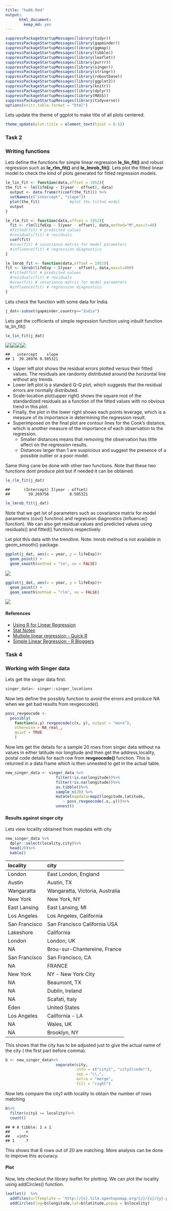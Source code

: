 ```yaml
---
title: "hw06.Rmd"
output: 
      html_document:
        keep_md: yes
---
```



```r
suppressPackageStartupMessages(library(tidyr))
suppressPackageStartupMessages(library(gapminder))
suppressPackageStartupMessages(library(ggmap))
suppressPackageStartupMessages(library(tibble))
suppressPackageStartupMessages(library(leaflet))
suppressPackageStartupMessages(library(purrr))
suppressPackageStartupMessages(library(singer))
suppressPackageStartupMessages(library(stringr))
suppressPackageStartupMessages(library(robustbase))
suppressPackageStartupMessages(library(ggplot2))
suppressPackageStartupMessages(library(knitr))
suppressPackageStartupMessages(library(dplyr))
suppressPackageStartupMessages(library(MASS))
suppressPackageStartupMessages(library(tidyverse))
options(knitr.table.format = "html")
```

Lets update the theme of ggplot to make title of all plots centered.

```r
theme_update(plot.title = element_text(hjust = 0.5))
```


### Task 2 
### Writing functions

Lets define the functions for simple linear regression **le_lin_fit()** and robust regression such as **le_rlm_fit()** and **le_lmrob_fit()**. Lets plot the fitted linear model to check the kind of plots generated for fitted regression models.

```r
le_lin_fit <- function(data,offset = 1952){
the_fit <- lm(lifeExp ~ I(year - offset), data)
  output <- data.frame(t(coef(the_fit))) %>%
  setNames(c("intercept", "slope"))
  plot(the_fit)             #plot the fitted model
  output
}

le_rlm_fit <- function(data,offset = 1952){
  fit <- rlm(lifeExp ~ I(year - offset), data,method="M",maxit=40)
  #fitted(fit) # predicted values
  #residuals(fit) # residuals
  coef(fit)
  #vcov(fit) # covariance matrix for model parameters 
  #influence(fit) # regression diagnostics
}

le_lmrob_fit <- function(data,offset = 1952){
fit <- lmrob(lifeExp ~ I(year - offset), data,maxit=400)
  #fitted(fit) # predicted values
  #residuals(fit) # residuals
  #vcov(fit) # covariance matrix for model parameters 
  #influence(fit) # regression diagnostics
}
```

Lets check the function with some data for India.


```r
j_dat<-subset(gapminder,country=="India")
```

Lets get the cofficients of simple regression function using inbuilt function le_lin_fit()

```r
le_lin_fit(j_dat)
```

![](hw06_files/figure-html/unnamed-chunk-5-1.png)<!-- -->![](hw06_files/figure-html/unnamed-chunk-5-2.png)<!-- -->![](hw06_files/figure-html/unnamed-chunk-5-3.png)<!-- -->![](hw06_files/figure-html/unnamed-chunk-5-4.png)<!-- -->

```
##   intercept    slope
## 1  39.26976 0.505321
```

* Upper left plot shows the residual errors plotted versus their fitted values. The residuals are randomly distributed around the horizontal line without any trends.
* Lower left plot is a standard Q-Q plot, which suggests that the residual errors are normally distributed. 
* Scale-location plot(upper right) shows the square root of the standardized residuals as a function of the fitted values with  no obvious trend in this plot.
* Finally, the plot in the lower right shows each points leverage, which is a measure of its
importance in determining the regression result. 
* Superimposed on the final plot are contour lines for the Cook’s distance, which is another measure of the importance of each observation to the regression. 
  + Smaller distances means that removing the observation has little affect on the regression results. 
  + Distances larger than 1 are suspicious and suggest the presence of a possible outlier or a poor model. 

Same thing cane be done with other two functions. Note that these two functions dont produce plot but if needed it can be obtained.

```r
le_rlm_fit(j_dat)
```

```
##      (Intercept) I(year - offset) 
##        39.269756         0.505321
```

```r
le_lmrob_fit(j_dat)
```

Note that we get lot of parameters such as covariance matrix for model parameters (cov() functino) and regression diagnostics (influence() function). We can also get residual values and predicted values using residuals() and fitted() functions respectively.

Let plot this data with the trendline. 
Note: lmrob method is not available in geom_smooth() package.

```r
ggplot(j_dat, aes(x = year, y = lifeExp))+ 
  geom_point() + 
  geom_smooth(method = "lm", se = FALSE)
```

![](hw06_files/figure-html/unnamed-chunk-7-1.png)<!-- -->

```r
ggplot(j_dat, aes(x = year, y = lifeExp))+ 
  geom_point() + 
  geom_smooth(method = "rlm", se = FALSE)
```

![](hw06_files/figure-html/unnamed-chunk-7-2.png)<!-- -->

#### References
+ [Using R for Linear Regression](http://www.montefiore.ulg.ac.be/~kvansteen/GBIO0009-1/ac20092010/Class8/Using%20R%20for%20linear%20regression.pdf)
+ [Stat Notes](http://stat545.com/block012_function-regress-lifeexp-on-year.html)
+ [Multiple linear regression - Quick R](https://www.statmethods.net/stats/regression.html)
+ [Simple Linear Regression - R Bloggers](https://www.r-bloggers.com/simple-linear-regression-2/)


### Task 4

### Working with Singer data

Lets get the singer data first.

```r
singer_data<- singer::singer_locations
```

Now lets define the possibly function to avoid the errors and produce NA when we get bad results from revgeocode().

```r
poss_revgeocode <- 
  possibly(
    function(x,y) revgeocode(c(x, y), output = "more"), 
    otherwise = NA_real_,
    quiet = TRUE
    )
```

Now lets get the details for a sample 20 rows from singer data without na values in either latitude nor longitude and then get the address,locality, postal code details for each row from **revgeocode()** function. This is returned in a data frame which is then unnested to get in the actual table.


```r
new_singer_data <- singer_data %>%
                      filter(!is.na(longitude))%>%
                      filter(!is.na(longitude))%>%
                      as.tibble()%>%
                      sample_n(20) %>%
                      mutate(mapdata=map2(longitude,latitude,
                         ~ poss_revgeocode(.x,.y)))%>%
                      unnest()
```

#### Results against singer city

Lets view locality obtained from mapdata with city 

```r
new_singer_data %>%
  dplyr::select(locality,city)%>%
  head(20)%>%
  kable()
```

<table>
 <thead>
  <tr>
   <th style="text-align:left;"> locality </th>
   <th style="text-align:left;"> city </th>
  </tr>
 </thead>
<tbody>
  <tr>
   <td style="text-align:left;"> London </td>
   <td style="text-align:left;"> East London, England </td>
  </tr>
  <tr>
   <td style="text-align:left;"> Austin </td>
   <td style="text-align:left;"> Austin, TX </td>
  </tr>
  <tr>
   <td style="text-align:left;"> Wangaratta </td>
   <td style="text-align:left;"> Wangaratta, Victoria, Australia </td>
  </tr>
  <tr>
   <td style="text-align:left;"> New York </td>
   <td style="text-align:left;"> New York, NY </td>
  </tr>
  <tr>
   <td style="text-align:left;"> East Lansing </td>
   <td style="text-align:left;"> East Lansing, MI </td>
  </tr>
  <tr>
   <td style="text-align:left;"> Los Angeles </td>
   <td style="text-align:left;"> Los Angeles, California </td>
  </tr>
  <tr>
   <td style="text-align:left;"> San Francisco </td>
   <td style="text-align:left;"> San Francisco California USA </td>
  </tr>
  <tr>
   <td style="text-align:left;"> Lakeshore </td>
   <td style="text-align:left;"> California </td>
  </tr>
  <tr>
   <td style="text-align:left;"> London </td>
   <td style="text-align:left;"> London, UK </td>
  </tr>
  <tr>
   <td style="text-align:left;"> NA </td>
   <td style="text-align:left;"> Brou-sur-Chantereine, France </td>
  </tr>
  <tr>
   <td style="text-align:left;"> San Francisco </td>
   <td style="text-align:left;"> San Francisco, CA </td>
  </tr>
  <tr>
   <td style="text-align:left;"> NA </td>
   <td style="text-align:left;"> FRANCE </td>
  </tr>
  <tr>
   <td style="text-align:left;"> New York </td>
   <td style="text-align:left;"> NY - New York City </td>
  </tr>
  <tr>
   <td style="text-align:left;"> NA </td>
   <td style="text-align:left;"> Beaumont, TX </td>
  </tr>
  <tr>
   <td style="text-align:left;"> NA </td>
   <td style="text-align:left;"> Dublin, Ireland </td>
  </tr>
  <tr>
   <td style="text-align:left;"> NA </td>
   <td style="text-align:left;"> Scafati, Italy </td>
  </tr>
  <tr>
   <td style="text-align:left;"> Eden </td>
   <td style="text-align:left;"> United States </td>
  </tr>
  <tr>
   <td style="text-align:left;"> Los Angeles </td>
   <td style="text-align:left;"> California - LA </td>
  </tr>
  <tr>
   <td style="text-align:left;"> NA </td>
   <td style="text-align:left;"> Wales, UK </td>
  </tr>
  <tr>
   <td style="text-align:left;"> NA </td>
   <td style="text-align:left;"> Brooklyn, NY </td>
  </tr>
</tbody>
</table>

This shows that the city has to be adjusted just to give the actual name of the city ( the first part before comma).


```r
b <- new_singer_data%>%
                      separate(city, 
                               into = c("city1", "city2(code)"), 
                               sep = "\\,",
                               extra = "merge",
                               fill = "right")
```

Now lets compare the city1 with locality to obtain the number of rows matching

```r
b%>%
  filter(city1 == locality)%>%
  count()
```

```
## # A tibble: 1 x 1
##       n
##   <int>
## 1     7
```
This shows that 6 rows out of 20 are matching. More analysis can be done to improve this accuracy.

#### Plot
Now, lets checkout the library leaflet for plotting. We can plot the locality using addCircles() function.

```r
leaflet()  %>%   
  addTiles(urlTemplate = 'http://{s}.tile.opentopomap.org/{z}/{x}/{y}.png')  %>% 
  addCircles(lng=b$longitude,lat=b$latitude,popup = b$locality)
```

<!--html_preserve--><div id="htmlwidget-6cffad85952da116cde0" style="width:672px;height:480px;" class="leaflet html-widget"></div>
<script type="application/json" data-for="htmlwidget-6cffad85952da116cde0">{"x":{"options":{"crs":{"crsClass":"L.CRS.EPSG3857","code":null,"proj4def":null,"projectedBounds":null,"options":{}}},"calls":[{"method":"addTiles","args":["http://{s}.tile.opentopomap.org/{z}/{x}/{y}.png",null,null,{"minZoom":0,"maxZoom":18,"maxNativeZoom":null,"tileSize":256,"subdomains":"abc","errorTileUrl":"","tms":false,"continuousWorld":false,"noWrap":false,"zoomOffset":0,"zoomReverse":false,"opacity":1,"zIndex":null,"unloadInvisibleTiles":null,"updateWhenIdle":null,"detectRetina":false,"reuseTiles":false}]},{"method":"addCircles","args":[[51.50632,30.2676,-36.35484,40.71455,42.7375,34.05349,37.77916,37.27188,51.50632,48.88314,37.77916,46.71067,40.71455,30.08615,53.34376,40.75,31.1689,34.05349,52.40445,40.65507],[-0.12714,-97.74298,146.32611,-74.00712,-84.48378,-118.24532,-122.42005,-119.27023,-0.12714,2.62879,-122.42005,1.71819,-74.00712,-94.10158,-6.24953,14.52689,-100.07715,-118.24532,-3.98512,-73.94888],10,null,null,{"lineCap":null,"lineJoin":null,"clickable":true,"pointerEvents":null,"className":"","stroke":true,"color":"#03F","weight":5,"opacity":0.5,"fill":true,"fillColor":"#03F","fillOpacity":0.2,"dashArray":null},["London","Austin","Wangaratta","New York","East Lansing","Los Angeles","San Francisco","Lakeshore","London",null,"San Francisco",null,"New York",null,null,null,"Eden","Los Angeles",null,null],null,null,null,null,null]}],"limits":{"lat":[-36.35484,53.34376],"lng":[-122.42005,146.32611]}},"evals":[],"jsHooks":[]}</script><!--/html_preserve-->

#### Reference:
+ [Separate](http://tidyr.tidyverse.org/reference/separate.html)
+ [ggmap](https://cran.r-project.org/web/packages/ggmap/ggmap.pdf)
+ [Stack Overflow](https://stackoverflow.com/questions/22911642/applying-revgeocode-to-a-list-of-longitude-latitude-coordinates)

### Task 5 Working with the list

#### Trump Android Tweets

Lets load the data from trump's official account

```r
load(url("http://varianceexplained.org/files/trump_tweets_df.rda"))
#load("trump_tweets_df.rda")
glimpse(trump_tweets_df)
```

```
## Observations: 1,512
## Variables: 16
## $ text          <chr> "My economic policy speech will be carried live ...
## $ favorited     <lgl> FALSE, FALSE, FALSE, FALSE, FALSE, FALSE, FALSE,...
## $ favoriteCount <dbl> 9214, 6981, 15724, 19837, 34051, 29831, 19223, 1...
## $ replyToSN     <chr> NA, NA, NA, NA, NA, NA, NA, NA, NA, NA, NA, NA, ...
## $ created       <dttm> 2016-08-08 15:20:44, 2016-08-08 13:28:20, 2016-...
## $ truncated     <lgl> FALSE, FALSE, FALSE, FALSE, FALSE, FALSE, FALSE,...
## $ replyToSID    <lgl> NA, NA, NA, NA, NA, NA, NA, NA, NA, NA, NA, NA, ...
## $ id            <chr> "762669882571980801", "762641595439190016", "762...
## $ replyToUID    <chr> NA, NA, NA, NA, NA, NA, NA, NA, NA, NA, NA, NA, ...
## $ statusSource  <chr> "<a href=\"http://twitter.com/download/android\"...
## $ screenName    <chr> "realDonaldTrump", "realDonaldTrump", "realDonal...
## $ retweetCount  <dbl> 3107, 2390, 6691, 6402, 11717, 9892, 5784, 7930,...
## $ isRetweet     <lgl> FALSE, FALSE, FALSE, FALSE, FALSE, FALSE, FALSE,...
## $ retweeted     <lgl> FALSE, FALSE, FALSE, FALSE, FALSE, FALSE, FALSE,...
## $ longitude     <chr> NA, NA, NA, NA, NA, NA, NA, NA, NA, NA, NA, NA, ...
## $ latitude      <chr> NA, NA, NA, NA, NA, NA, NA, NA, NA, NA, NA, NA, ...
```

```r
#Take just the text and store it in tweets
tweets <- trump_tweets_df$text
tweets %>% head() %>% strtrim(70) #trim the length to be 70
```

```
## [1] "My economic policy speech will be carried live at 12:15 P.M. Enjoy!"   
## [2] "Join me in Fayetteville, North Carolina tomorrow evening at 6pm. Ticke"
## [3] "#ICYMI: \"Will Media Apologize to Trump?\" https://t.co/ia7rKBmioA"    
## [4] "Michael Morell, the lightweight former Acting Director of C.I.A., and "
## [5] "The media is going crazy. They totally distort so many things on purpo"
## [6] "I see where Mayor Stephanie Rawlings-Blake of Baltimore is pushing Cro"
```

Create a regular expression of words that were commonly found in trump's tweets.

```r
regex <- "badly|crazy|weak|spent|strong|dumb|joke|guns|funny|dead"
```

Lets select preselect the rows that scale down the complexity of the problem.

```r
tweets <- tweets[c(1, 2, 5, 6, 198, 347, 919)]
tweets %>% strtrim(70)
```

```
## [1] "My economic policy speech will be carried live at 12:15 P.M. Enjoy!"   
## [2] "Join me in Fayetteville, North Carolina tomorrow evening at 6pm. Ticke"
## [3] "The media is going crazy. They totally distort so many things on purpo"
## [4] "I see where Mayor Stephanie Rawlings-Blake of Baltimore is pushing Cro"
## [5] "Bernie Sanders started off strong, but with the selection of Kaine for"
## [6] "Crooked Hillary Clinton is unfit to serve as President of the U.S. Her"
## [7] "The Cruz-Kasich pact is under great strain. This joke of a deal is fal"
```

Tweets with 0, 1, 2, and 3 occurences of Trump Android words were preselected .

#### gregexpr()

Use the base function gregexpr() to locate all the Trump Android words inside the tweets.

```r
matches <- gregexpr(regex, tweets)
#str(matches)
```

Lets take a look at one element of matches

```r
matches[[7]]
```

```
## [1]  50 112 123
## attr(,"match.length")
## [1] 4 4 4
## attr(,"useBytes")
## [1] TRUE
```

Matches is A list. 
1. One element per element of tweets.
2. Each element is an integer vector.
   - It's -1 if no matches found.
   - Holds the position(s) of the first character of each match, otherwise.
3. Each element has two attributes. Consider match.length. Let us not speak of the other one.
   - It's -1 if no matches found.
   - Holds the length(s) of each match, otherwise.
We can clearly extract the matched words with this information. But its not easy from this information.

Lets inspect matches to understand its nature


```r
lengths(matches)                      # just happens to exist for length
```

```
## [1] 1 1 1 1 2 2 3
```

```r
sapply(matches, length)               # NSFP = not safe for programming
```

```
## [1] 1 1 1 1 2 2 3
```

```r
vapply(matches, length, integer(1))   # preferred base approach
```

```
## [1] 1 1 1 1 2 2 3
```

```r
map_int(matches, length)
```

```
## [1] 1 1 1 1 2 2 3
```

**Get the list of the match lengths**

This is how it is got for the last element of matches

```r
m <- matches[[7]]
attr(m, which = "match.length")
```

```
## [1] 4 4 4
```

For entire matches, it can be done in few ways

* Pre-defined custom function. ( Most verbose.)

```r
ml <- function(x) attr(x, which = "match.length")
map(matches, ml)
```

```
## [[1]]
## [1] -1
## 
## [[2]]
## [1] -1
## 
## [[3]]
## [1] 5
## 
## [[4]]
## [1] 4
## 
## [[5]]
## [1] 6 4
## 
## [[6]]
## [1] 4 6
## 
## [[7]]
## [1] 4 4 4
```

* Anonymous function. ( Very compact.)

```r
map(matches, function(x) attr(x, which = "match.length"))
```

```
## [[1]]
## [1] -1
## 
## [[2]]
## [1] -1
## 
## [[3]]
## [1] 5
## 
## [[4]]
## [1] 4
## 
## [[5]]
## [1] 6 4
## 
## [[6]]
## [1] 4 6
## 
## [[7]]
## [1] 4 4 4
```

* Pre-existing function, additional arguments passed via ....

```r
(match_length <- map(matches, attr, which = "match.length"))
```

```
## [[1]]
## [1] -1
## 
## [[2]]
## [1] -1
## 
## [[3]]
## [1] 5
## 
## [[4]]
## [1] 4
## 
## [[5]]
## [1] 6 4
## 
## [[6]]
## [1] 4 6
## 
## [[7]]
## [1] 4 4 4
```

**Count the number of Trump Android words in each tweet.**

Code that works for extreme examples 0 matches and 3 matches:

```r
m <- matches[[1]]
sum(m > 0)
```

```
## [1] 0
```

```r
m <- matches[[7]]
sum(m > 0)
```

```
## [1] 3
```

**Only two of the above approaches work here**


```r
f <- function(x) sum(x > 0)
map(matches, f)
```

```
## [[1]]
## [1] 0
## 
## [[2]]
## [1] 0
## 
## [[3]]
## [1] 1
## 
## [[4]]
## [1] 1
## 
## [[5]]
## [1] 2
## 
## [[6]]
## [1] 2
## 
## [[7]]
## [1] 3
```

```r
map(matches, ~ sum(.x > 0))
```

```
## [[1]]
## [1] 0
## 
## [[2]]
## [1] 0
## 
## [[3]]
## [1] 1
## 
## [[4]]
## [1] 1
## 
## [[5]]
## [1] 2
## 
## [[6]]
## [1] 2
## 
## [[7]]
## [1] 3
```

Simpler version is to use map_int which returns an integer vector, with length equal to the number of tweets.

```r
map_int(matches, ~ sum(.x > 0))
```

```
## [1] 0 0 1 1 2 2 3
```

To confirm lets check it is indeed, different from just taking the lengths of the elements of matches:

```r
tibble(
  naive_length = lengths(matches),
  n_words = map_int(matches, ~ sum(.x > 0))
)
```

```
## # A tibble: 7 x 2
##   naive_length n_words
##          <int>   <int>
## 1            1       0
## 2            1       0
## 3            1       1
## 4            1       1
## 5            2       2
## 6            2       2
## 7            3       3
```

#### Strip the attributes from matches
Lets remove the attributes from matches to create matches_first


```r
(match_first <- map(matches, as.vector))
```

```
## [[1]]
## [1] -1
## 
## [[2]]
## [1] -1
## 
## [[3]]
## [1] 20
## 
## [[4]]
## [1] 134
## 
## [[5]]
## [1] 28 95
## 
## [[6]]
## [1]  87 114
## 
## [[7]]
## [1]  50 112 123
```

#### Assess progress in a small example
Lets extract trump words from single tweet. We will take tweets #1 and #7 as they represent extreme cases where matches are 0 and 3.

The relevant R objects:

```r
tweets %>% strtrim(70)
```

```
## [1] "My economic policy speech will be carried live at 12:15 P.M. Enjoy!"   
## [2] "Join me in Fayetteville, North Carolina tomorrow evening at 6pm. Ticke"
## [3] "The media is going crazy. They totally distort so many things on purpo"
## [4] "I see where Mayor Stephanie Rawlings-Blake of Baltimore is pushing Cro"
## [5] "Bernie Sanders started off strong, but with the selection of Kaine for"
## [6] "Crooked Hillary Clinton is unfit to serve as President of the U.S. Her"
## [7] "The Cruz-Kasich pact is under great strain. This joke of a deal is fal"
```

```r
match_first
```

```
## [[1]]
## [1] -1
## 
## [[2]]
## [1] -1
## 
## [[3]]
## [1] 20
## 
## [[4]]
## [1] 134
## 
## [[5]]
## [1] 28 95
## 
## [[6]]
## [1]  87 114
## 
## [[7]]
## [1]  50 112 123
```

```r
match_length
```

```
## [[1]]
## [1] -1
## 
## [[2]]
## [1] -1
## 
## [[3]]
## [1] 5
## 
## [[4]]
## [1] 4
## 
## [[5]]
## [1] 6 4
## 
## [[6]]
## [1] 4 6
## 
## [[7]]
## [1] 4 4 4
```

Lets first work with tweet #7, the one with 3 matched Trump words.

```r
(tweet <- tweets[7])
```

```
## [1] "The Cruz-Kasich pact is under great strain. This joke of a deal is falling apart, not being honored and almost dead. Very dumb!"
```

```r
(t_first <- match_first[[7]])      #starting of the matched words
```

```
## [1]  50 112 123
```

```r
(t_length <- match_length[[7]])    #length of the matched words
```

```
## [1] 4 4 4
```

```r
(t_last <- t_first + t_length - 1) #ending of the matched words
```

```
## [1]  53 115 126
```

```r
substring(tweet, t_first, t_last) #get the substrings to get the matched words
```

```
## [1] "joke" "dead" "dumb"
```

Use this code for tweet #1 with 0 trump words

```r
(tweet <- tweets[1])
```

```
## [1] "My economic policy speech will be carried live at 12:15 P.M. Enjoy!"
```

```r
(t_first <- match_first[[1]])
```

```
## [1] -1
```

```r
(t_length <- match_length[[1]])
```

```
## [1] -1
```

```r
(t_last <- t_first + t_length - 1)
```

```
## [1] -3
```

```r
substring(tweet, t_first, t_last)
```

```
## [1] ""
```

It works correctly for both the extremes. 

#### Store where Trump words end

Lets get where the matches end for all the tweets. We need to use map2 because we have to map over 2 lists in parallel namely, match_first and match_length .


```r
(match_last <- map2(match_first, match_length, ~ .x + .y - 1)) 
```

```
## [[1]]
## [1] -3
## 
## [[2]]
## [1] -3
## 
## [[3]]
## [1] 24
## 
## [[4]]
## [1] 137
## 
## [[5]]
## [1] 33 98
## 
## [[6]]
## [1]  90 119
## 
## [[7]]
## [1]  53 115 126
```

#### Extract the trump words

Now lets extract the trump words. Here we need to map over three lists simulataneously
matches,matches_first and matches_last. So we use pmap to perform this.

```r
pmap(list(text = tweets, first = match_first, last = match_last), substring)
```

```
## [[1]]
## [1] ""
## 
## [[2]]
## [1] ""
## 
## [[3]]
## [1] "crazy"
## 
## [[4]]
## [1] "joke"
## 
## [[5]]
## [1] "strong" "weak"  
## 
## [[6]]
## [1] "weak"   "strong"
## 
## [[7]]
## [1] "joke" "dead" "dumb"
```

#### March through the rows in a data frame

Lets use a dataframe as input to pmap to get our desired result.

```r
mdf <- tibble(
  text = tweets,
  first = match_first,
  last = match_last
)
pmap(mdf, substring)
```

```
## [[1]]
## [1] ""
## 
## [[2]]
## [1] ""
## 
## [[3]]
## [1] "crazy"
## 
## [[4]]
## [1] "joke"
## 
## [[5]]
## [1] "strong" "weak"  
## 
## [[6]]
## [1] "weak"   "strong"
## 
## [[7]]
## [1] "joke" "dead" "dumb"
```

Now lets see if we can reproduce everything using a  data frame approach.

```r
tibble(text = tweets,
      first = gregexpr(regex, tweets)) %>% 
      mutate(match_length = map(first, ~ attr(.x, which = "match.length")),
      last = map2(first, match_length, ~ .x + .y - 1))%>%
      dplyr::select(-match_length)%>% 
      pmap(substring)
```

```
## [[1]]
## [1] ""
## 
## [[2]]
## [1] ""
## 
## [[3]]
## [1] "crazy"
## 
## [[4]]
## [1] "joke"
## 
## [[5]]
## [1] "strong" "weak"  
## 
## [[6]]
## [1] "weak"   "strong"
## 
## [[7]]
## [1] "joke" "dead" "dumb"
```

We can directly solve this problem by post-processing the output of gregexpr() with regmatches()

```r
regmatches(tweets, gregexpr(regex, tweets))
```

```
## [[1]]
## character(0)
## 
## [[2]]
## character(0)
## 
## [[3]]
## [1] "crazy"
## 
## [[4]]
## [1] "joke"
## 
## [[5]]
## [1] "strong" "weak"  
## 
## [[6]]
## [1] "weak"   "strong"
## 
## [[7]]
## [1] "joke" "dead" "dumb"
```

We can check the base code of regmatches and find that it is similar to the way we have done this problem as it uses lot of calls to map(), attr() and substr() etc. But it has more error checking and consideration for encoding and locale. 


```r
regmatches
```

```
## function (x, m, invert = FALSE) 
## {
##     if (length(x) != length(m)) 
##         stop(gettextf("%s and %s must have the same length", 
##             sQuote("x"), sQuote("m")), domain = NA)
##     ili <- is.list(m)
##     useBytes <- if (ili) 
##         any(unlist(lapply(m, attr, "useBytes")))
##     else any(attr(m, "useBytes"))
##     if (useBytes) {
##         asc <- iconv(x, "latin1", "ASCII")
##         ind <- is.na(asc) | (asc != x)
##         if (any(ind)) 
##             Encoding(x[ind]) <- "bytes"
##     }
##     if (!ili && identical(invert, FALSE)) {
##         so <- m[ind <- (!is.na(m) & (m > -1L))]
##         eo <- so + attr(m, "match.length")[ind] - 1L
##         return(substring(x[ind], so, eo))
##     }
##     y <- if (is.na(invert)) {
##         Map(function(u, so, ml) {
##             if ((n <- length(so)) == 1L) {
##                 if (is.na(so)) 
##                   return(NA_character_)
##                 else if (so == -1L) 
##                   return(u)
##             }
##             eo <- so + ml - 1L
##             if (n > 1L) {
##                 if (any(eo[-n] >= so[-1L])) 
##                   stop(gettextf("need non-overlapping matches for %s", 
##                     sQuote("invert = NA")), domain = NA)
##             }
##             beg <- c(1L, c(rbind(so, eo + 1L)))
##             end <- c(c(rbind(so - 1L, eo)), nchar(u))
##             substring(u, beg, end)
##         }, x, m, if (ili) 
##             lapply(m, attr, "match.length")
##         else attr(m, "match.length"), USE.NAMES = FALSE)
##     }
##     else if (invert) {
##         Map(function(u, so, ml) {
##             if ((n <- length(so)) == 1L) {
##                 if (is.na(so)) 
##                   return(NA_character_)
##                 else if (so == -1L) 
##                   return(u)
##             }
##             beg <- if (n > 1L) {
##                 eo <- so + ml - 1L
##                 if (any(eo[-n] >= so[-1L])) 
##                   stop(gettextf("need non-overlapping matches for %s", 
##                     sQuote("invert = TRUE")), domain = NA)
##                 c(1L, eo + 1L)
##             }
##             else {
##                 c(1L, so + ml)
##             }
##             end <- c(so - 1L, nchar(u))
##             substring(u, beg, end)
##         }, x, m, if (ili) 
##             lapply(m, attr, "match.length")
##         else attr(m, "match.length"), USE.NAMES = FALSE)
##     }
##     else {
##         Map(function(u, so, ml) {
##             if (length(so) == 1L) {
##                 if (is.na(so) || (so == -1L)) 
##                   return(character())
##             }
##             substring(u, so, so + ml - 1L)
##         }, x, m, lapply(m, attr, "match.length"), USE.NAMES = FALSE)
##     }
##     names(y) <- names(x)
##     y
## }
## <bytecode: 0x000000001d76c1c0>
## <environment: namespace:base>
```

#### Reference:
+ [Purrr Tutorial](https://jennybc.github.io/purrr-tutorial/index.html)

#### Task 6

Sixth task can be found as [markdown file](https://github.com/abishekarun/STAT545-hw-rajendran-arun/blob/master/hw06/hw06_task6.md) and [html file](http://htmlpreview.github.io/?https://github.com/abishekarun/STAT545-hw-rajendran-arun/blob/master/hw06/hw06_task6.html)
